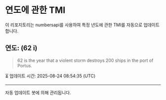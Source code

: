 
# 연도에 관한 TMI

이 리포지토리는 numbersapi를 사용하여 특정 년도에 관한 TMI를 자동으로 업데이트합니다.

## 연도: (62 i)
> 62 is the year that a violent storm destroys 200 ships in the port of Portus.

⏳ 업데이트 시간: 2025-08-24 08:54:35 (UTC)

---
자동 업데이트 봇에 의해 관리됩니다.
